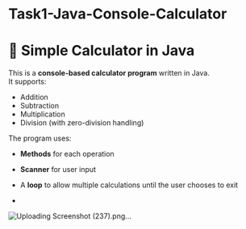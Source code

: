 # Task1-Java-Console-Calculator
# 🧮 Simple Calculator in Java

This is a **console-based calculator program** written in Java.  
It supports:
- Addition
- Subtraction
- Multiplication
- Division (with zero-division handling)

The program uses:
- **Methods** for each operation  
- **Scanner** for user input  
- A **loop** to allow multiple calculations until the user chooses to exit

- 
![Uploading Screenshot (237).png…]()
